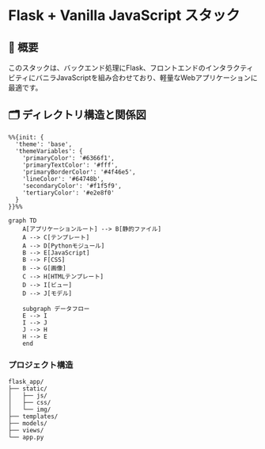 # Flask + Vanilla JavaScript スタック

## 📝 概要

このスタックは、バックエンド処理にFlask、フロントエンドのインタラクティビティにバニラJavaScriptを組み合わせており、軽量なWebアプリケーションに最適です。

## 🗂️ ディレクトリ構造と関係図

```mermaid
%%{init: {
  'theme': 'base',
  'themeVariables': {
    'primaryColor': '#6366f1',
    'primaryTextColor': '#fff',
    'primaryBorderColor': '#4f46e5',
    'lineColor': '#64748b',
    'secondaryColor': '#f1f5f9',
    'tertiaryColor': '#e2e8f0'
  }
}}%%

graph TD
    A[アプリケーションルート] --> B[静的ファイル]
    A --> C[テンプレート]
    A --> D[Pythonモジュール]
    B --> E[JavaScript]
    B --> F[CSS]
    B --> G[画像]
    C --> H[HTMLテンプレート]
    D --> I[ビュー]
    D --> J[モデル]
    
    subgraph データフロー
    E --> I
    I --> J
    J --> H
    H --> E
    end
```

### プロジェクト構造
```
flask_app/
├── static/
│   ├── js/
│   ├── css/
│   └── img/
├── templates/
├── models/
├── views/
└── app.py
```
